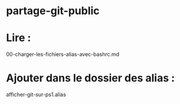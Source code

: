 # partage-git-public

# Lire :
00-charger-les-fichiers-alias-avec-bashrc.md

# Ajouter dans le dossier des alias :
afficher-git-sur-ps1.alias
